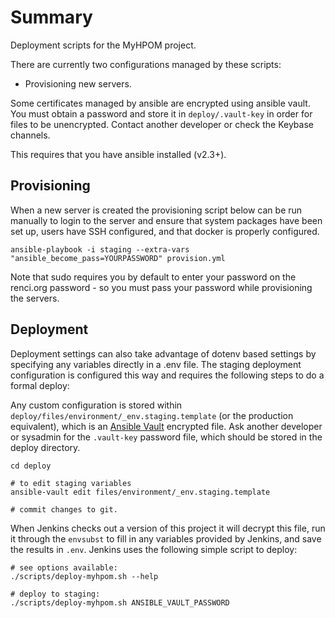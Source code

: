 Summary
=======

Deployment scripts for the MyHPOM project.

There are currently two configurations managed by these scripts:

 * Provisioning new servers.

Some certificates managed by ansible are encrypted using ansible vault. You must
obtain a password and store it in `deploy/.vault-key` in order for files to be
unencrypted. Contact another developer or check the Keybase channels.

This requires that you have ansible installed (v2.3+).

Provisioning
------------

When a new server is created the provisioning script below can be run manually
to login to the server and ensure that system packages have been set up, users
have SSH configured, and that docker is properly configured.

    ansible-playbook -i staging --extra-vars "ansible_become_pass=YOURPASSWORD" provision.yml

Note that sudo requires you by default to enter your password on the renci.org
password - so you must pass your password while provisioning the servers.

Deployment
----------

Deployment settings can also take advantage of dotenv based settings by
specifying any variables directly in a .env file. The staging deployment
configuration is configured this way and requires the following steps to do a
formal deploy:

Any custom configuration is stored within
`deploy/files/environment/_env.staging.template` (or the production equivalent), which is an
[Ansible Vault](https://docs.ansible.com/ansible/2.4/vault.html) encrypted file. Ask another developer or
sysadmin for the `.vault-key` password file, which should be stored in the deploy directory.

```shell
cd deploy

# to edit staging variables
ansible-vault edit files/environment/_env.staging.template

# commit changes to git.
```

When Jenkins checks out a version of this project it will decrypt this file,
run it through the `envsubst` to fill in any variables provided by Jenkins, and
save the results in `.env`. Jenkins uses the following simple script to deploy:

```shell
# see options available:
./scripts/deploy-myhpom.sh --help

# deploy to staging:
./scripts/deploy-myhpom.sh ANSIBLE_VAULT_PASSWORD
```
